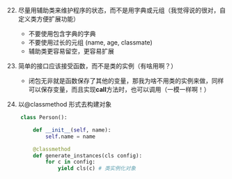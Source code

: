 22. 尽量用辅助类来维护程序的状态，而不是用字典或元组（我觉得说的很对，自定义类方便扩展功能）

    - 不要使用包含字典的字典
    - 不要使用过长的元组 (name, age, classmate)
    - 辅助类更容易留空，更容易扩展

23. 简单的接口应该接受函数，而不是类的实例（有啥用啊？）

    - 闭包无非就是函数保存了其他的变量，那我为啥不用类的实例来做，同样可以保存变量，而且实现**call**方法时，也可以调用（一模一样啊！）

24. 以@classmethod 形式去构建对象

```python
    class Person():

        def __init__(self, name):
            self.name = name

        @classmethod
        def generate_instances(cls config):
            for c in config:
                yield cls(c) # 类实例化对象
```
